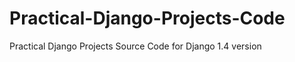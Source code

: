 Practical-Django-Projects-Code
==============================

Practical Django Projects Source Code for Django 1.4 version